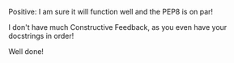 Positive: I am sure it will function well and the PEP8 is on par!  

I don't have much Constructive Feedback, as you even have your docstrings in order!  

Well done!
